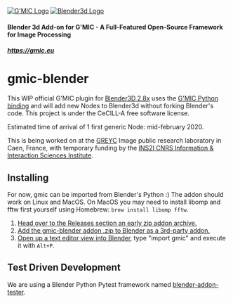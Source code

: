 <a href="https://gmic.eu">![G'MIC Logo](https://gmic.eu/img/logo4.jpg)</a>
<a href="https://www.blender.org">![Blender3d Logo](https://download.blender.org/branding/blender_logo_socket.png)</a>

#### 
#### Blender 3d Add-on for G'MIC - A Full-Featured Open-Source Framework for Image Processing
##### https://gmic.eu
# gmic-blender


This WIP official G'MIC plugin for [Blender3D 2.8x](https://www.blender.org/) uses the [G'MIC Python binding](https://github.com/dtschump/gmic-py) and will add new Nodes to Blender3d without forking Blender's code. This project is under the CeCILL-A free software license.

Estimated time of arrival of 1 first generic Node: mid-february 2020.

This is being worked on at the [GREYC](https://www.greyc.fr/) Image public research laboratory in Caen, France, with temporary funding by the [INS2I CNRS Information & Interaction Sciences Institute](https://ins2i.cnrs.fr/fr/institut).

## Installing
For now, gmic can be imported from Blender's Python :) The addon should work on Linux and MacOS.
On MacOS you may need to install libomp and fftw first yourself using Homebrew: `brew install libomp fftw`.
1. [Head over to the Releases section an early zip addon archive.](https://github.com/myselfhimself/gmic-blender/releases)
1. [Add the gmic-blender addon .zip to Blender as a 3rd-party addon.](https://docs.blender.org/manual/en/latest/editors/preferences/addons.html#rd-party-add-ons)
1. [Open up a text editor view into Blender](https://docs.blender.org/manual/en/latest/editors/text_editor.html), type "import gmic" and execute it with `Alt+P`.

## Test Driven Development
We are using a Blender Python Pytest framework named [blender-addon-tester](https://github.com/douglaskastle/blender-addon-tester).
